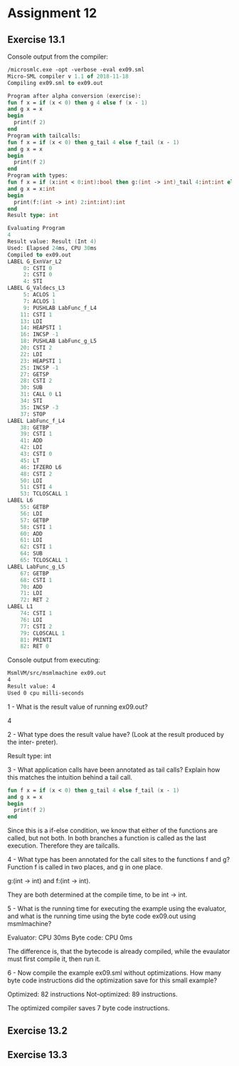 # Assignment 12

## Exercise 13.1

Console output from the compiler:

```fsharp
/microsmlc.exe -opt -verbose -eval ex09.sml
Micro-SML compiler v 1.1 of 2018-11-18
Compiling ex09.sml to ex09.out

Program after alpha conversion (exercise):
fun f x = if (x < 0) then g 4 else f (x - 1)
and g x = x
begin
  print(f 2)
end
Program with tailcalls:
fun f x = if (x < 0) then g_tail 4 else f_tail (x - 1)
and g x = x
begin
  print(f 2)
end
Program with types:
fun f x = if (x:int < 0:int):bool then g:(int -> int)_tail 4:int:int else f:(int -> int)_tail (x:int - 1:int):int:int
and g x = x:int
begin
  print(f:(int -> int) 2:int:int):int
end
Result type: int

Evaluating Program
4 
Result value: Result (Int 4)
Used: Elapsed 24ms, CPU 30ms
Compiled to ex09.out
LABEL G_ExnVar_L2
     0: CSTI 0
     2: CSTI 0
     4: STI
LABEL G_Valdecs_L3
     5: ACLOS 1
     7: ACLOS 1
     9: PUSHLAB LabFunc_f_L4
    11: CSTI 1
    13: LDI
    14: HEAPSTI 1
    16: INCSP -1
    18: PUSHLAB LabFunc_g_L5
    20: CSTI 2
    22: LDI
    23: HEAPSTI 1
    25: INCSP -1
    27: GETSP
    28: CSTI 2
    30: SUB
    31: CALL 0 L1
    34: STI
    35: INCSP -3
    37: STOP
LABEL LabFunc_f_L4
    38: GETBP
    39: CSTI 1
    41: ADD
    42: LDI
    43: CSTI 0
    45: LT
    46: IFZERO L6
    48: CSTI 2
    50: LDI
    51: CSTI 4
    53: TCLOSCALL 1
LABEL L6
    55: GETBP
    56: LDI
    57: GETBP
    58: CSTI 1
    60: ADD
    61: LDI
    62: CSTI 1
    64: SUB
    65: TCLOSCALL 1
LABEL LabFunc_g_L5
    67: GETBP
    68: CSTI 1
    70: ADD
    71: LDI
    72: RET 2
LABEL L1
    74: CSTI 1
    76: LDI
    77: CSTI 2
    79: CLOSCALL 1
    81: PRINTI
    82: RET 0

```

Console output from executing:

```bash
MsmlVM/src/msmlmachine ex09.out             
4 
Result value: 4
Used 0 cpu milli-seconds
```

1 - What is the result value of running ex09.out?

4

2 - What type does the result value have? (Look at the result produced by the inter-
preter).

Result type: int

3 - What application calls have been annotated as tail calls? Explain how this matches
the intuition behind a tail call.

```fsharp
fun f x = if (x < 0) then g_tail 4 else f_tail (x - 1)
and g x = x
begin
  print(f 2)
end
```

Since this is a if-else condition, we know that either of the functions are called, but not both. In both branches a function is called as the last execution. Therefore they are tailcalls.

4 - What type has been annotated for the call sites to the functions f and g? Function
f is called in two places, and g in one place.

g:(int -> int) and f:(int -> int).

They are both determined at the compile time, to be int -> int.

5 - What is the running time for executing the example using the evaluator, and what
is the running time using the byte code ex09.out using msmlmachine?

Evaluator: CPU 30ms
Byte code: CPU 0ms

The difference is, that the bytecode is already compiled, while the evaulator must first compile it, then run it.

6 - Now compile the example ex09.sml without optimizations. How many byte
code instructions did the optimization save for this small example?

Optimized: 82 instructions
Not-optimized: 89 instructions.

The optimized compiler saves 7 byte code instructions.

## Exercise 13.2



## Exercise 13.3